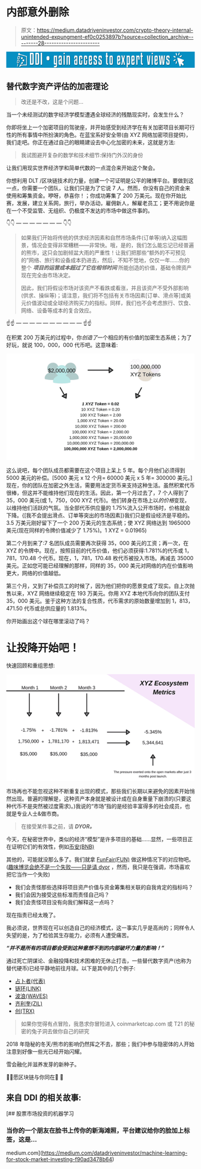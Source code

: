# 内部意外删除

> 原文：<https://medium.datadriveninvestor.com/crypto-theory-internal-unintended-expungment-ef0c0253897b?source=collection_archive---------28----------------------->

[![](img/3e48ba3d60b502e72db2aaa79ee26065.png)](http://www.track.datadriveninvestor.com/1B9E)

## 替代数字资产评估的加密理论

> 改还是不改，这是个问题…

当一个未经测试的数字经济学模型遭遇全球经济的残酷现实时，会发生什么？

你即将坐上一个加密项目的驾驶座，并开始感受到经济学在有关加密项目长期可行性的所有事情中所扮演的角色。在蓝宝系好安全带(由 XYZ 网络加密项目提供)，我们走吧。你正在通过自己的眼睛建设去中心化加密的未来，这就是方法:

> 我试图避开复杂的数学和技术细节:保持门外汉的身份

让我们用现实世界经济学和简单代数的一点混合来开始这个聚会。

你想利用 DLT /区块链技术的力量，创建一个可证明是公平的赌博平台。要做到这一点，你需要一个团队，让我们只是为了它说 7 人。然而，你没有自己的资金来使用和筹集资金。咿呀，恭喜你！；你成功筹集了 200 万美元。现在你开始比赛，发展，建立关系网，旅行，举办活动，雇佣新人，解雇老员工；更不用说你是在一个不受监管、无组织、仍极度不发达的市场中做这件事的。

👇👇 — — — — — — — 👇👇

> 如果我们开始将传统的供求经济因素和自然市场条件(订单等)纳入这幅图景，情况会变得非常糟糕——非常快。哦，是的，我们怎么能忘记已经普遍的熊市，这只会加剧倾盆大雨的严重性！让我们把那些“额外的不可预见的”网络、旅行和设备成本扔进去，然后，不知不觉地，仅仅一年……你的整个 ***项目的运营成本超过了它在相邻时间*** 所能创造的价值，基础令牌资产现在完全由市场决定。
> 
> 因此，我们将假设市场对该资产不看跌或看涨，并且该资产不受外部影响(供求、操纵等)；请注意，我们将不包括有关市场因素[订单、滑点等]或美元价值波动或全球经济购买力的指标。同样，我们也不会考虑旅行、饮食、网络、设备等成本的复合效应。

☝☝ — — — — — — — — — — ☝☝

在积累 200 万美元的过程中，你*创造了*一个相应的有价值的加密生态系统；为了好玩，就说 100，000，000 代币吧。这意味着:

![](img/c0a2cd5cb80b8959f599f2cab7f076c2.png)

这么说吧，每个团队成员都需要在这个项目上呆上 5 年。每个月他们必须得到 5000 美元的补偿。[5000 美元 x 12 个月= 60000 美元 x 5 年= 300000 美元。]现在，你的团队在加密之外生活，需要用法定货币来支持这种生活。虽然积累代币很棒，但这并不能维持他们现在的生活。因此，第一个月过去了，7 个人得到了 35，000 美元(或 1，750，000 XYZ 代币)。他们转身在市场上以*的价格*变现，以维持他们活跃的气氛。当全部代币供应量的 1.75%流入公开市场时，价格就会下降。{[我不会提出滑点、订单等突出的市场因素]}我们只是假设经济是平稳的。3.5 万美元刚好留下了一个 200 万美元的生态系统；使 XYZ 网络达到 1965000 美元(现在同样的令牌价值减少了 1.75%)。1 XYZ = 0.01965)

第二个月到来了:7 名团队成员需要再次获得 35，000 美元的工资；再一次，在 XYZ 的令牌中。现在，按照目前的代币价值，他们必须获得:1.781%的代币或 1，781，170.48 个代币。现在，1，781，170.48 枚代币被投入市场。再减去 35000 美元。正如您可能已经理解的那样，同样的 35，000 美元对网络的内在价值影响更大，网络的价值越低。

第三个月，又到了补偿员工的时候了，因为他们把你的愿景变成了现实。自上次抛售以来，XYZ 网络继续稳定在 193 万美元。你用 XYZ 本地代币向你的团队支付 35，000 美元。鉴于这种方法的复合性质，代币需求的原始数量增加到 1，813，471.50 代币或总供应量的 1.813%。

你开始画出这个球在哪里滚动了吗？

# 让投降开始吧！

快速回顾和重组思想:

![](img/bfeaa3765863e294458043e6e5696003.png)

市场再也不能忽视这种不断重复出现的模式，那些我们长期以来避免的因素开始悄然出现。普遍的理解是，这种资产本身就是被设计成在自身重量下崩溃的(只要这种代币不是突然被过度需求)。)我说的“市场”指的是经验丰富得多的社会成员，也就是专业人士&做市商。

> 在接受某件事之前，请 ***DYOR。***

今天，在秘密世界中，类似的经济“模型”是许多项目的基础……显然，一些项目正在证明它们的有效性，例如[币安(BNB)](https://coinmarketcap.com/currencies/binance-coin/)

其他的，可能就没那么多了。我们就拿 [FunFair(FUN)](https://coinmarketcap.com/currencies/funfair/) 做这种情况下的对应物吧。([趣味博览会绝不是一个失败——只是请 dyor](https://funfair.io/) ，然而，我只是在强调，市场喜欢把它当作一个失败)

*   我们会责怪那些选择将项目资产价值与资金筹集相关联的自我肯定的指标吗？
*   我们会因为接受这些标准而责怪自己吗？
*   我们会责怪项目没有向我们解释这一点吗？

现在指责已经太晚了。

我必须说，世界现在可以创造自己的经济模式，这一事实几乎是高尚的；同样令人失望的是，为了检验其生存能力，必须有人遭受痛苦。

***“并不是所有的项目都会受到这种意想不到的内部破坏力量的影响！”***

通过死亡阴谋论、金融投降和技术困难的无休止打击，一些替代数字资产(也称为替代硬币)已经平静地前往月球。以下是其中的几个例子:

*   [占卜者(代表)](https://coinmarketcap.com/currencies/augur/)
*   [链环(LINK)](https://coinmarketcap.com/currencies/chainlink/)
*   [波浪(WAVES)](https://coinmarketcap.com/currencies/waves/)
*   [齐利奎(ZIL)](https://coinmarketcap.com/currencies/zilliqa/)
*   [创(TRX)](https://coinmarketcap.com/currencies/tron/)

> 如果你觉得有点冒险，我恳求你冒险进入 coinmarketcap.com 或 T21 的秘密的兔子洞去做你自己的研究

2018 年隐秘的冬天/熊市的影响仍然挥之不去，那些；我们中参与隐密体的人开始注意到好像一些光已经开始闪耀。

雪会融化并滋养发芽的新种子。

🕋👘愿区块链与你同在👘 🕋

## 来自 DDI 的相关故事:

[](https://medium.com/datadriveninvestor/machine-learning-for-stock-market-investing-f90ad3478b64) [## 股票市场投资的机器学习

### 当你的一个朋友在脸书上传你的新海滩照，平台建议给你的脸加上标签，这是…

medium.com](https://medium.com/datadriveninvestor/machine-learning-for-stock-market-investing-f90ad3478b64)